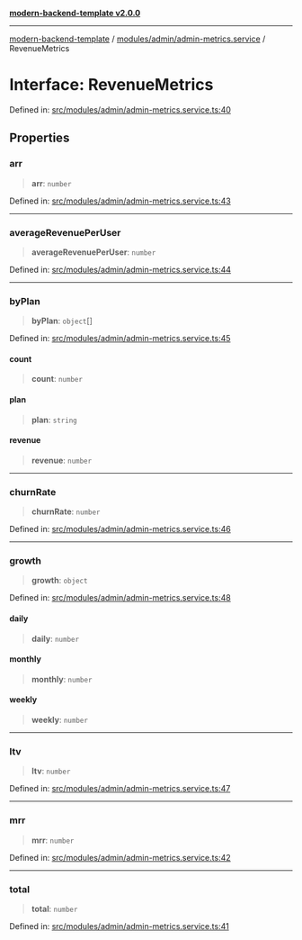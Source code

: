[**modern-backend-template v2.0.0**](../../../../README.md)

***

[modern-backend-template](../../../../modules.md) / [modules/admin/admin-metrics.service](../README.md) / RevenueMetrics

# Interface: RevenueMetrics

Defined in: [src/modules/admin/admin-metrics.service.ts:40](https://github.com/maemreyo/saas-4cus-nodejs/blob/1a77de11cd6eaefe66c31c7f5de281673fc25ce5/src/modules/admin/admin-metrics.service.ts#L40)

## Properties

### arr

> **arr**: `number`

Defined in: [src/modules/admin/admin-metrics.service.ts:43](https://github.com/maemreyo/saas-4cus-nodejs/blob/1a77de11cd6eaefe66c31c7f5de281673fc25ce5/src/modules/admin/admin-metrics.service.ts#L43)

***

### averageRevenuePerUser

> **averageRevenuePerUser**: `number`

Defined in: [src/modules/admin/admin-metrics.service.ts:44](https://github.com/maemreyo/saas-4cus-nodejs/blob/1a77de11cd6eaefe66c31c7f5de281673fc25ce5/src/modules/admin/admin-metrics.service.ts#L44)

***

### byPlan

> **byPlan**: `object`[]

Defined in: [src/modules/admin/admin-metrics.service.ts:45](https://github.com/maemreyo/saas-4cus-nodejs/blob/1a77de11cd6eaefe66c31c7f5de281673fc25ce5/src/modules/admin/admin-metrics.service.ts#L45)

#### count

> **count**: `number`

#### plan

> **plan**: `string`

#### revenue

> **revenue**: `number`

***

### churnRate

> **churnRate**: `number`

Defined in: [src/modules/admin/admin-metrics.service.ts:46](https://github.com/maemreyo/saas-4cus-nodejs/blob/1a77de11cd6eaefe66c31c7f5de281673fc25ce5/src/modules/admin/admin-metrics.service.ts#L46)

***

### growth

> **growth**: `object`

Defined in: [src/modules/admin/admin-metrics.service.ts:48](https://github.com/maemreyo/saas-4cus-nodejs/blob/1a77de11cd6eaefe66c31c7f5de281673fc25ce5/src/modules/admin/admin-metrics.service.ts#L48)

#### daily

> **daily**: `number`

#### monthly

> **monthly**: `number`

#### weekly

> **weekly**: `number`

***

### ltv

> **ltv**: `number`

Defined in: [src/modules/admin/admin-metrics.service.ts:47](https://github.com/maemreyo/saas-4cus-nodejs/blob/1a77de11cd6eaefe66c31c7f5de281673fc25ce5/src/modules/admin/admin-metrics.service.ts#L47)

***

### mrr

> **mrr**: `number`

Defined in: [src/modules/admin/admin-metrics.service.ts:42](https://github.com/maemreyo/saas-4cus-nodejs/blob/1a77de11cd6eaefe66c31c7f5de281673fc25ce5/src/modules/admin/admin-metrics.service.ts#L42)

***

### total

> **total**: `number`

Defined in: [src/modules/admin/admin-metrics.service.ts:41](https://github.com/maemreyo/saas-4cus-nodejs/blob/1a77de11cd6eaefe66c31c7f5de281673fc25ce5/src/modules/admin/admin-metrics.service.ts#L41)
